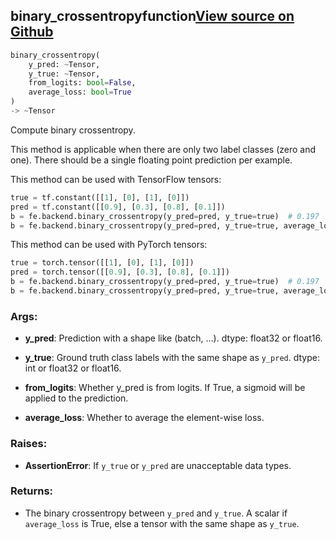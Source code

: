 ## binary_crossentropy<span class="tag">function</span><a class="sourcelink" href=https://github.com/fastestimator/fastestimator/blob/r1.1/fastestimator/backend/binary_crossentropy.py/#L25-L80>View source on Github</a>
```python
binary_crossentropy(
	y_pred: ~Tensor,
	y_true: ~Tensor,
	from_logits: bool=False,
	average_loss: bool=True
)
-> ~Tensor
```
Compute binary crossentropy.

This method is applicable when there are only two label classes (zero and one). There should be a single floating
point prediction per example.

This method can be used with TensorFlow tensors:
```python
true = tf.constant([[1], [0], [1], [0]])
pred = tf.constant([[0.9], [0.3], [0.8], [0.1]])
b = fe.backend.binary_crossentropy(y_pred=pred, y_true=true)  # 0.197
b = fe.backend.binary_crossentropy(y_pred=pred, y_true=true, average_loss=False)  # [0.105, 0.356, 0.223, 0.105]
```

This method can be used with PyTorch tensors:
```python
true = torch.tensor([[1], [0], [1], [0]])
pred = torch.tensor([[0.9], [0.3], [0.8], [0.1]])
b = fe.backend.binary_crossentropy(y_pred=pred, y_true=true)  # 0.197
b = fe.backend.binary_crossentropy(y_pred=pred, y_true=true, average_loss=False)  # [0.105, 0.356, 0.223, 0.105]
```


<h3>Args:</h3>


* **y_pred**: Prediction with a shape like (batch, ...). dtype: float32 or float16.

* **y_true**: Ground truth class labels with the same shape as `y_pred`. dtype: int or float32 or float16.

* **from_logits**: Whether y_pred is from logits. If True, a sigmoid will be applied to the prediction.

* **average_loss**: Whether to average the element-wise loss. 

<h3>Raises:</h3>


* **AssertionError**: If `y_true` or `y_pred` are unacceptable data types.

<h3>Returns:</h3>

<ul class="return-block"><li>    The binary crossentropy between <code>y_pred</code> and <code>y_true</code>. A scalar if <code>average_loss</code> is True, else a tensor with
    the same shape as <code>y_true</code>.

</li></ul>

